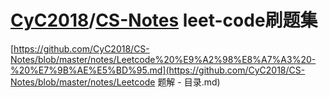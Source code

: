 # [CyC2018](https://github.com/CyC2018)/**[CS-Notes](https://github.com/CyC2018/CS-Notes)**  leet-code刷题集

[https://github.com/CyC2018/CS-Notes/blob/master/notes/Leetcode%20%E9%A2%98%E8%A7%A3%20-%20%E7%9B%AE%E5%BD%95.md](https://github.com/CyC2018/CS-Notes/blob/master/notes/Leetcode 题解 - 目录.md)

